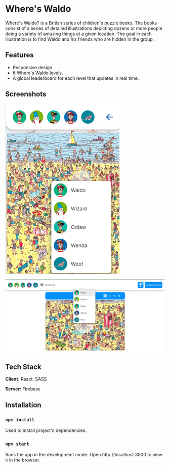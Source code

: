 # Where's Waldo

Where's Waldo? is a British series of children's puzzle books. The books consist of a series of detailed illustrations depicting dozens or more people doing a variety of amusing things at a given location. The goal in each illustration is to find Waldo and his friends who are hidden in the group.

## Features

- Responsive design.
- 6 Where's Waldo levels.
- A global leaderboard for each level that updates in real time.

## Screenshots

![App Screenshot](https://raw.githubusercontent.com/Zhiul/where-s-waldo/main/screenshots/screenshot_2.png)

![App Screenshot](https://raw.githubusercontent.com/Zhiul/where-s-waldo/main/screenshots/screenshot_1.png)

## Tech Stack

**Client:** React, SASS

**Server:** Firebase

## Installation

### `npm install`

Used to install project's dependencies.

### `npm start`

Runs the app in the development mode.
Open http://localhost:3000 to view it in the browser.
